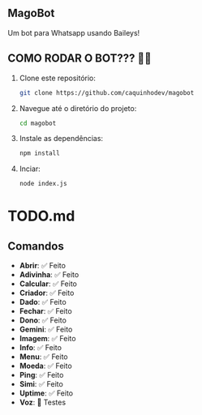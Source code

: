## MagoBot

Um bot para Whatsapp usando Baileys!

## COMO RODAR O BOT??? 🚀🤔

1. Clone este repositório:
   ```bash
   git clone https://github.com/caquinhodev/magobot
   ```
2. Navegue até o diretório do projeto:
   ```bash
   cd magobot
   ```
3. Instale as dependências:
   ```bash
   npm install
   ```
4. Inciar:
   ```bash
   node index.js
   ```

# TODO.md

## Comandos

- **Abrir**: ✅ Feito
- **Adivinha**: ✅ Feito
- **Calcular**: ✅ Feito
- **Criador**: ✅ Feito
- **Dado**: ✅ Feito
- **Fechar**: ✅ Feito
- **Dono**: ✅ Feito
- **Gemini**: ✅ Feito
- **Imagem**: ✅ Feito
- **Info**: ✅ Feito
- **Menu**: ✅ Feito
- **Moeda**: ✅ Feito
- **Ping**: ✅ Feito
- **Simi**: ✅ Feito
- **Uptime**: ✅ Feito
- **Voz**: 🔄 Testes
